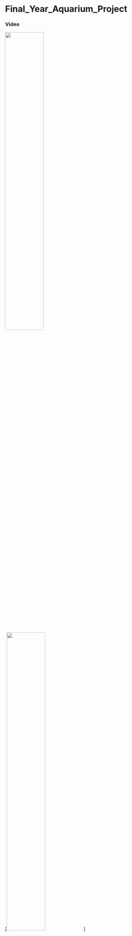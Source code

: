 # Final_Year_Aquarium_Project
### Video
[<img src="https://r.resimlink.com/wJksN.jpg" width="50%" target="_blank">](https://drive.google.com/file/d/1Of7dxlSQWjCBufpUw2A0cSVWcjmrgNWb/view?usp=sharing)

<a href="https://drive.google.com/file/d/1Of7dxlSQWjCBufpUw2A0cSVWcjmrgNWb/view?usp=sharing" target="_blank">[<img src="https://r.resimlink.com/wJksN.jpg" width="50%" target="_blank">]</a>
